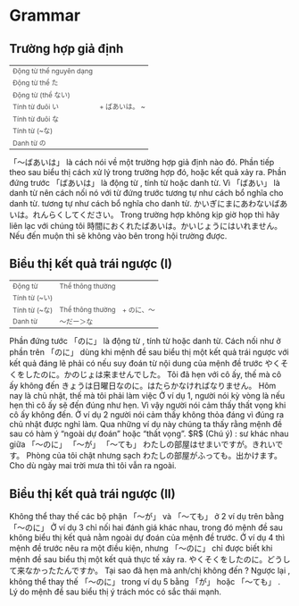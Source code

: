 # Grammar

## Trường hợp giả định

<table style="width:100%;font-size:12px;color:#4b4b4b;" align="center"><tr><td>Động từ thể nguyên dạng</td> <td></td> </tr> <tr><td>Động từ thể た</td> <td></td> </tr> <tr><td>Động từ (thể ない)</td> <td></td> </tr><tr><td>Tính từ đuôi い</td> <td>+ ばあいは。 ~</td> </tr><tr><td>Tính từ đuôi な</td> <td></td> </tr><tr><td>Tính từ (~な)</td> <td></td> </tr><tr><td>Danh từ の</td> <td></td> </tr></table>
 「～ばあいは」 là cách nói về một trường hợp giả định nào đó. Phần tiếp theo sau biểu thị cách xử lý trong trường hợp đó, hoặc kết quả xảy ra. Phần đứng trước 「ばあいは」 là động từ , tính từ hoặc danh từ.  Vì 「ばあい」 là danh từ nên cách nối nó với từ đứng trước tương tự như cách bổ nghĩa cho danh từ. tương tự như cách bổ nghĩa cho danh từ. 
 かいぎにまにあわないばあいは。れんらくしてください。
 Trong trường hợp không kịp giờ họp thì hãy liên lạc với chúng tôi
 時間におくれたばあいは。かいじょうにはいれません。
 Nếu đến muộn thì sẽ không vào bên trong hội trường được.

## Biểu thị kết quả trái ngược (I)

<table style="width:100%;font-size:12px;color:#4b4b4b;" align="center"><tr><td>Động từ</td> <td>Thể thông thường</td><td></td> </tr> <tr><td>Tính từ (~い)</td> <td></td><td></td> </tr> <tr><td>Tính từ (~な)</td> <td>Thể thông thường</td><td>+ のに、～</td> </tr><tr><td>Danh từ</td> <td>～だー＞な</td><td></td> </tr></table>
 Phần đứng tước 「のに」 là động từ , tính từ hoặc danh từ. Cách nối như ở phần trên 「のに」 dùng khi mệnh đề sau biểu thị một kết quả trái ngược với kết quả đáng lẽ phải có nếu suy đoán từ nội dung của mệnh đề trước
 やくそくをしたのに。かのじょは来ませんでした。
 Tôi đã hẹn với cô ấy, thế mà cô ấy không đến
 きょうは日曜日なのに。はたらかなければなりません。
 Hôm nay là chủ nhật, thế mà tôi phải làm việc
 Ở ví dụ 1, người nói kỳ vòng là nếu hẹn thì cô ấy sẽ đến đúng như hẹn. Vì vậy người nói cảm thấy thất vọng khi cô ấy không đến. Ở ví dụ 2 người nói cảm thấy không thỏa đáng vì đúng ra chủ nhật được nghỉ làm. Qua những ví dụ này chúng ta thấy rằng mệnh đề sau có hàm ý “ngoài dự đoán” hoặc “thất vọng”.
$R$ (Chú ý) : sư khác nhau giữa 「～のに」  「～が」  「～ても」 
 わたしの部屋はせまいですが。きれいです。
 Phòng của tôi chật nhưng sạch
 わたしの部屋がふっても。出かけます。
 Cho dù ngày mai trời mưa thì tôi vẫn ra ngoài.

## Biểu thị kết quả trái ngược (II)

 Không thể thay thế các bộ phận 「～が」 và 「～ても」 ở 2 ví dụ trên bằng 「～のに」 
 Ở ví dụ 3 chỉ nối hai đánh giá khác nhau, trong đó mệnh đề sau không biểu thị kết quả nằm ngoài dự đoán của mệnh đề trước. Ở ví dụ 4 thì mệnh đề trước nêu ra một điều kiện, nhưng 「～のに」 chỉ được biết khi mệnh đề sau biểu thị một kết quả thực tế xảy ra. 
 やくそくをしたのに。どうして来なかったたんですか。
 Tại sao đã hẹn mà anh/chị không đến ?
 Ngược lại , không thể thay thế 「～のに」 trong ví dụ 5 bằng 「が」 hoặc 「～ても」 . Lý do mệnh đề sau biểu thị ý trách móc có sắc thái mạnh.

